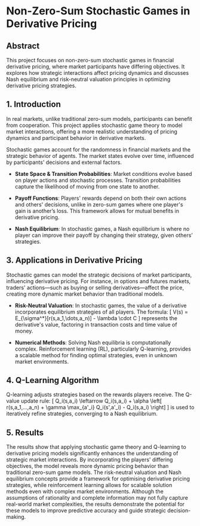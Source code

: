 # Non-Zero-Sum Stochastic Games in Derivative Pricing  

## Abstract  
This project focuses on non-zero-sum stochastic games in financial derivative pricing, where market participants have differing objectives. It explores how strategic interactions affect pricing dynamics and discusses Nash equilibrium and risk-neutral valuation principles in optimizing derivative pricing strategies.

## 1. Introduction  
In real markets, unlike traditional zero-sum models, participants can benefit from cooperation. This project applies stochastic game theory to model market interactions, offering a more realistic understanding of pricing dynamics and participant behavior in derivative markets.

Stochastic games account for the randomness in financial markets and the strategic behavior of agents. The market states evolve over time, influenced by participants' decisions and external factors.

- **State Space & Transition Probabilities**: Market conditions evolve based on player actions and stochastic processes. Transition probabilities capture the likelihood of moving from one state to another.
  
- **Payoff Functions**: Players' rewards depend on both their own actions and others' decisions, unlike in zero-sum games where one player's gain is another’s loss. This framework allows for mutual benefits in derivative pricing.

- **Nash Equilibrium**: In stochastic games, a Nash equilibrium is where no player can improve their payoff by changing their strategy, given others’ strategies.

## 3. Applications in Derivative Pricing  
Stochastic games can model the strategic decisions of market participants, influencing derivative pricing. For instance, in options and futures markets, traders' actions—such as buying or selling derivatives—affect the price, creating more dynamic market behavior than traditional models.

- **Risk-Neutral Valuation**: In stochastic games, the value of a derivative incorporates equilibrium strategies of all players. The formula:
  \[
  V(s) = E_{\sigma^*}[r(s,a_1,\dots,a_n)] - \lambda \cdot C
  \]
  represents the derivative's value, factoring in transaction costs and time value of money.

- **Numerical Methods**: Solving Nash equilibria is computationally complex. Reinforcement learning (RL), particularly Q-learning, provides a scalable method for finding optimal strategies, even in unknown market environments.

## 4. Q-Learning Algorithm  
Q-learning adjusts strategies based on the rewards players receive. The Q-value update rule:
  \[
  Q_i(s,a_i) \leftarrow Q_i(s,a_i) + \alpha \left[ r(s,a_1,...,a_n) + \gamma \max_{a'_i} Q_i(s',a'_i) - Q_i(s,a_i) \right]
  \]
is used to iteratively refine strategies, converging to a Nash equilibrium.

## 5. Results  
The results show that applying stochastic game theory and Q-learning to derivative pricing models significantly enhances the understanding of strategic market interactions. By incorporating the players' differing objectives, the model reveals more dynamic pricing behavior than traditional zero-sum game models. The risk-neutral valuation and Nash equilibrium concepts provide a framework for optimising derivative pricing strategies, while reinforcement learning allows for scalable solution methods even with complex market environments. Although the assumptions of rationality and complete information may not fully capture real-world market complexities, the results demonstrate the potential for these models to improve predictive accuracy and guide strategic decision-making.
